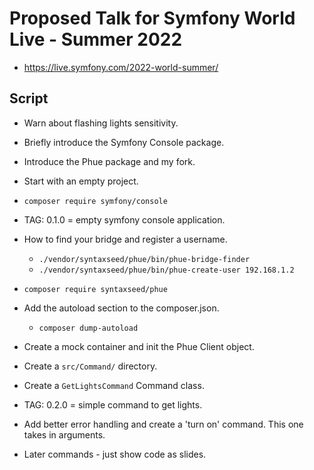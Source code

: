 # Proposed Talk for Symfony World Live - Summer 2022

* https://live.symfony.com/2022-world-summer/

## Script

* Warn about flashing lights sensitivity.

* Briefly introduce the Symfony Console package.
* Introduce the Phue package and my fork.

* Start with an empty project.
* `composer require symfony/console`
* TAG: 0.1.0 = empty symfony console application.

* How to find your bridge and register a username.
  * `./vendor/syntaxseed/phue/bin/phue-bridge-finder`
  * `./vendor/syntaxseed/phue/bin/phue-create-user 192.168.1.2`

* `composer require syntaxseed/phue`
* Add the autoload section to the composer.json.
  * `composer dump-autoload`

* Create a mock container and init the Phue Client object.
* Create a `src/Command/` directory.
* Create a `GetLightsCommand` Command class.
* TAG: 0.2.0 = simple command to get lights.

* Add better error handling and create a 'turn on' command. This one takes in arguments.

* Later commands - just show code as slides.